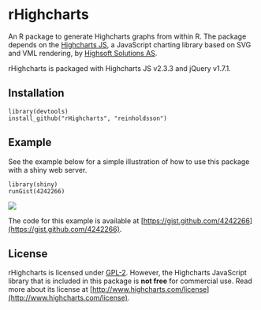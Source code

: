 # rHighcharts

An R package to generate Highcharts graphs from within R. The package depends on the [Highcharts JS](https://github.com/highslide-software/highcharts.com), a JavaScript charting library based on SVG and VML rendering, by [Highsoft Solutions AS](http://highsoft.com/).

rHighcharts is packaged with Highcharts JS v2.3.3 and jQuery v1.7.1.

## Installation

    library(devtools)
    install_github("rHighcharts", "reinholdsson")
    
## Example

See the example below for a simple illustration of how to use this package with a shiny web server. 

    library(shiny)
    runGist(4242266)

![](http://cloud.github.com/downloads/reinholdsson/rHighcharts/rHighcharts-app-screenshot.png)

The code for this example is available at [https://gist.github.com/4242266](https://gist.github.com/4242266).

## License

rHighcharts is licensed under [GPL-2](http://www.gnu.org/licenses/gpl-2.0.html). However, the Highcharts JavaScript library that is included in this package is **not free** for commercial use. Read more about its license at [http://www.highcharts.com/license](http://www.highcharts.com/license).